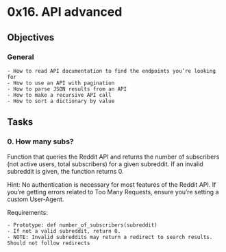 # 0x16. API advanced

## Objectives
### General

    - How to read API documentation to find the endpoints you’re looking for
    - How to use an API with pagination
    - How to parse JSON results from an API
    - How to make a recursive API call
    - How to sort a dictionary by value
## Tasks
### 0. How many subs? 
Function that queries the Reddit API and returns the number of subscribers (not active users, total subscribers) for a given subreddit. If an invalid subreddit is given, the function returns 0.

Hint: No authentication is necessary for most features of the Reddit API. If you’re getting errors related to Too Many Requests, ensure you’re setting a custom User-Agent.

Requirements:

    - Prototype: def number_of_subscribers(subreddit)
    - If not a valid subreddit, return 0.
    - NOTE: Invalid subreddits may return a redirect to search results. Should not follow redirects
